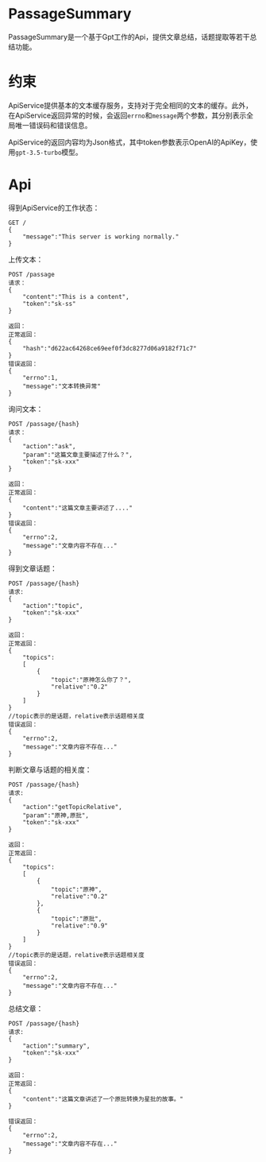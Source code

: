 # PassageSummary
PassageSummary是一个基于Gpt工作的Api，提供文章总结，话题提取等若干总结功能。

# 约束

ApiService提供基本的文本缓存服务，支持对于完全相同的文本的缓存。此外，在ApiService返回异常的时候，会返回`errno`和`message`两个参数，其分别表示全局唯一错误码和错误信息。  

ApiService的返回内容均为Json格式，其中token参数表示OpenAI的ApiKey，使用`gpt-3.5-turbo`模型。  

# Api

得到ApiService的工作状态：

```
GET /
{
	"message":"This server is working normally."
}
```

上传文本：

```
POST /passage
请求：
{
	"content":"This is a content",
	"token":"sk-ss"
}

返回：
正常返回：
{
	"hash":"d622ac64268ce69eef0f3dc8277d06a9182f71c7"
}
错误返回：
{
	"errno":1,
	"message":"文本转换异常"
}
```

询问文本：

```
POST /passage/{hash}
请求：
{
	"action":"ask",
	"param":"这篇文章主要描述了什么？",
	"token":"sk-xxx"
}

返回：
正常返回：
{
	"content":"这篇文章主要讲述了...."
}
错误返回：
{
	"errno":2,
	"message":"文章内容不存在..."
}
```

得到文章话题：

```
POST /passage/{hash}
请求:
{
	"action":"topic",
	"token":"sk-xxx"
}

返回：
正常返回：
{
	"topics":
	[
		{
			"topic":"原神怎么你了？",
			"relative":"0.2"
		}
	]
}
//topic表示的是话题，relative表示话题相关度
错误返回：
{
	"errno":2,
	"message":"文章内容不存在..."
}
```

判断文章与话题的相关度：

```
POST /passage/{hash}
请求:
{
	"action":"getTopicRelative",
	"param":"原神,原批",
	"token":"sk-xxx"
}

返回：
正常返回：
{
	"topics":
	[
		{
			"topic":"原神",
			"relative":"0.2"
		},
		{
			"topic":"原批",
			"relative":"0.9"
		}
	]
}
//topic表示的是话题，relative表示话题相关度
错误返回：
{
	"errno":2,
	"message":"文章内容不存在..."
}
```

总结文章：

```
POST /passage/{hash}
请求:
{
	"action":"summary",
	"token":"sk-xxx"
}

返回：
正常返回：
{
	"content":"这篇文章讲述了一个原批转换为星批的故事。"
}

错误返回：
{
	"errno":2,
	"message":"文章内容不存在..."
}
```

